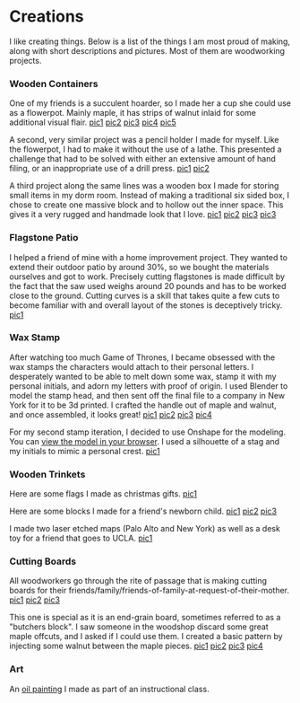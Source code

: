 
# Creations

I like creating things.
Below is a list of the things I am most proud of making, along with
short descriptions and pictures. Most of them are woodworking projects.

### Wooden Containers

One of my friends is a succulent hoarder, so I made her a cup she could use
as a flowerpot. Mainly maple, it has strips of walnut inlaid for some
additional visual flair. [pic1](/images/flowerpot_done.jpg) [pic2](/images/flowerpot_drillpress.jpg) [pic3](/images/flowerpot_oct.jpg) [pic4](/images/flowerpot_rough.jpg)  [pic5](/images/flowerpot_raw.jpg)

A second, very similar project was a pencil holder I made for myself. Like the
flowerpot, I had to make it without the use of a lathe. This presented a
challenge that had to be solved with either an extensive amount of hand filing,
or an inappropriate use of a drill press. [pic1](/images/pencil_holder_finished.jpg) [pic2](/images/pencil_holder_rough.jpg)

A third project along the same lines was a wooden box I made for storing small
items in my dorm room. Instead of making a traditional six sided box, I chose
to create one massive block and to hollow out the inner space. This gives it
a very rugged and handmade look that I love. [pic1](/images/box1_closed.jpg) [pic2](/images/box1_scooped.jpg) [pic3](/images/box1_forstner.jpg) [pic3](/images/box1_block.jpg)


### Flagstone Patio

I helped a friend of mine with a home improvement project. They wanted to
extend their outdoor patio by around 30%, so we bought the materials ourselves
and got to work. Precisely cutting flagstones is made difficult by the fact
that the saw used weighs around 20 pounds and has to be worked close to the
ground. Cutting curves is a skill that takes quite a few cuts to become familiar with and overall layout of the stones is deceptively tricky. [pic1](/images/patio.jpg)


### Wax Stamp

After watching too much Game of Thrones, I became obsessed with the wax stamps
the characters would attach to their personal letters. I desperately wanted to
be able to melt down some wax, stamp it with my personal initials, and adorn
my letters with proof of origin. I used Blender to model the stamp head, and
then sent off the final file to a company in New York for it to be 3d printed.
I crafted the handle out of maple and walnut, and once assembled, it looks
great! [pic1](/images/stamp_final.jpg) [pic2](/images/stamp_wax.jpg)
[pic3](/images/stamp_whittle.jpg) [pic4](/images/stamp_3dmodel.jpg)


For my second stamp iteration, I decided to use Onshape for the modeling. You can
[view the model in your browser](https://cad.onshape.com/documents/27dc20a77ff76f7439b27c50/w/6bcfa842e4b539c0890976ce/e/4e60f600488e6bfdee9a47f6).
I used a silhouette of a stag and my initials to mimic a personal crest. [pic1](/images/stamp_stag_wax.png)

### Wooden Trinkets

Here are some flags I made as christmas gifts. [pic1](/images/all_flags.jpg)

Here are some blocks I made for a friend's newborn child. [pic1](/images/blocks_stacked.jpg) [pic2](/images/blocks_glue.jpg) [pic3](/images/blocks2.jpg)

I made two laser etched maps (Palo Alto and New York) as well as a desk toy
for a friend that goes to UCLA. [pic1](/images/desk_maps.jpg)


### Cutting Boards

All woodworkers go through the rite of passage that is making cutting boards
for their friends/family/friends-of-family-at-request-of-their-mother. [pic1](/images/cuttingboard1.jpg) [pic2](/images/cuttingboard2.jpg) [pic3](/images/cuttingboard3.jpg)

This one is special as it is an end-grain board, sometimes referred to as a "butchers block". I saw someone in the woodshop discard some great maple
offcuts, and I asked if I could use them. I created a basic pattern by injecting
some walnut between the maple pieces.
[pic1](/images/cuttingboard4-1.jpg) [pic2](/images/cuttingboard4-2.jpg) [pic3](/images/cuttingboard4-3.jpg) [pic4](/images/cuttingboard4-4.jpg)

### Art

An [oil painting](/images/oil_painting_woods.png) I made as part of an instructional class.

